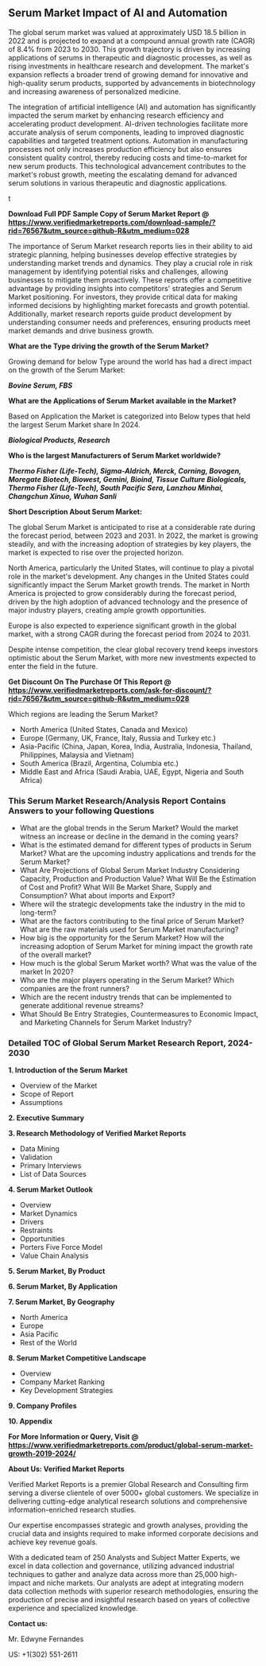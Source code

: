 <h2>Serum Market Impact of AI and Automation</h2><p>The global serum market was valued at approximately USD 18.5 billion in 2022 and is projected to expand at a compound annual growth rate (CAGR) of 8.4% from 2023 to 2030. This growth trajectory is driven by increasing applications of serums in therapeutic and diagnostic processes, as well as rising investments in healthcare research and development. The market's expansion reflects a broader trend of growing demand for innovative and high-quality serum products, supported by advancements in biotechnology and increasing awareness of personalized medicine.</p><p>The integration of artificial intelligence (AI) and automation has significantly impacted the serum market by enhancing research efficiency and accelerating product development. AI-driven technologies facilitate more accurate analysis of serum components, leading to improved diagnostic capabilities and targeted treatment options. Automation in manufacturing processes not only increases production efficiency but also ensures consistent quality control, thereby reducing costs and time-to-market for new serum products. This technological advancement contributes to the market's robust growth, meeting the escalating demand for advanced serum solutions in various therapeutic and diagnostic applications.</p>t</p><p id="" class=""><strong>Download Full PDF Sample Copy of Serum Market Report @ <a href="https://www.verifiedmarketreports.com/download-sample/?rid=76567&utm_source=github-R&utm_medium=028" target="_blank">https://www.verifiedmarketreports.com/download-sample/?rid=76567&utm_source=github-R&utm_medium=028</a></strong></p><p>The importance of&nbsp;Serum Market research reports lies in their ability to aid strategic planning, helping businesses develop effective strategies by understanding market trends and dynamics. They play a crucial role in risk management by identifying potential risks and challenges, allowing businesses to mitigate them proactively. These reports offer a competitive advantage by providing insights into competitors' strategies and Serum Market positioning. For investors, they provide critical data for making informed decisions by highlighting market forecasts and growth potential. Additionally, market research reports guide product development by understanding consumer needs and preferences, ensuring products meet market demands and drive business growth.</p><p><strong>What are the&nbsp;Type driving the growth of the Serum Market?</strong></p><p id="" class="">Growing demand for below Type around the world has had a direct impact on the growth of the Serum Market:</p><em><strong>Bovine Serum, FBS</strong></em></p><strong>What are the&nbsp;Applications&nbsp;of Serum Market available in the Market?</strong></p><p id="" class="">Based on Application the Market is categorized into Below types that held the largest Serum Market share In 2024.</p><em><strong>Biological Products, Research</strong></em></p><strong>Who is the largest Manufacturers of Serum Market worldwide?</strong></p><p><em><strong>Thermo Fisher (Life-Tech), Sigma-Aldrich, Merck, Corning, Bovogen, Moregate Biotech, Biowest, Gemini, Bioind, Tissue Culture Biologicals, Thermo Fisher (Life-Tech), South Pacific Sera, Lanzhou Minhai, Changchun Xinuo, Wuhan Sanli</strong></em></p><p id="" class=""><strong>Short Description About Serum Market:</strong></p><p>The global Serum Market is anticipated to rise at a considerable rate during the forecast period, between 2023 and 2031. In 2022, the market is growing steadily, and with the increasing adoption of strategies by key players, the market is expected to rise over the projected horizon.</p><p>North America, particularly the United States, will continue to play a pivotal role in the market's development. Any changes in the United States could significantly impact the Serum Market growth trends. The market in North America is projected to grow considerably during the forecast period, driven by the high adoption of advanced technology and the presence of major industry players, creating ample growth opportunities.</p><p>Europe is also expected to experience significant growth in the global market, with a strong CAGR during the forecast period from 2024 to 2031.</p><p>Despite intense competition, the clear global recovery trend keeps investors optimistic about the Serum Market, with more new investments expected to enter the field in the future.</p><p id="" class=""><strong>Get Discount On The Purchase Of This Report @ <a href="https://www.verifiedmarketreports.com/ask-for-discount/?rid=76567&utm_source=github-R&utm_medium=028" target="_blank">https://www.verifiedmarketreports.com/ask-for-discount/?rid=76567&utm_source=github-R&utm_medium=028</a></strong></p>Which regions are leading the Serum Market?</p><ul><li>North America (United States, Canada and Mexico)</li><li>Europe (Germany, UK, France, Italy, Russia and Turkey etc.)</li><li>Asia-Pacific (China, Japan, Korea, India, Australia, Indonesia, Thailand, Philippines, Malaysia and Vietnam)</li><li>South America (Brazil, Argentina, Columbia etc.)</li><li>Middle East and Africa (Saudi Arabia, UAE, Egypt, Nigeria and South Africa)</li></ul><h3 id="" class="">This Serum Market Research/Analysis Report Contains Answers to your following Questions</h3><ul><li>What are the global trends in the Serum Market? Would the market witness an increase or decline in the demand in the coming years?</li><li>What is the estimated demand for different types of products in Serum Market? What are the upcoming industry applications and trends for the Serum Market?</li><li>What Are Projections of Global Serum Market Industry Considering Capacity, Production and Production Value? What Will Be the Estimation of Cost and Profit? What Will Be Market Share, Supply and Consumption? What about imports and Export?</li><li>Where will the strategic developments take the industry in the mid to long-term?</li><li>What are the factors contributing to the final price of Serum Market? What are the raw materials used for Serum Market manufacturing?</li><li>How big is the opportunity for the Serum Market? How will the increasing adoption of Serum Market for mining impact the growth rate of the overall market?</li><li>How much is the global Serum Market worth? What was the value of the market In 2020?</li><li>Who are the major players operating in the Serum Market? Which companies are the front runners?</li><li>Which are the recent industry trends that can be implemented to generate additional revenue streams?</li><li>What Should Be Entry Strategies, Countermeasures to Economic Impact, and Marketing Channels for Serum Market Industry?</li></ul><h3 id="" class="">Detailed TOC of Global Serum Market Research Report, 2024-2030</h3><p id="" class=""><strong>1. Introduction of the Serum Market</strong></p><ul><li>Overview of the Market</li><li>Scope of Report</li><li>Assumptions</li></ul><p id="" class=""><strong>2. Executive Summary</strong></p><p id="" class=""><strong>3. Research Methodology of Verified Market Reports</strong></p><ul><li>Data Mining</li><li>Validation</li><li>Primary Interviews</li><li>List of Data Sources</li></ul><p id="" class=""><strong>4. Serum Market Outlook</strong></p><ul><li>Overview</li><li>Market Dynamics</li><li>Drivers</li><li>Restraints</li><li>Opportunities</li><li>Porters Five Force Model</li><li>Value Chain Analysis</li></ul><p id="" class=""><strong>5. Serum Market, By Product</strong></p><p id="" class=""><strong>6. Serum Market, By Application</strong></p><p id="" class=""><strong>7. Serum Market, By Geography</strong></p><ul><li>North America</li><li>Europe</li><li>Asia Pacific</li><li>Rest of the World</li></ul><p id="" class=""><strong>8. Serum Market Competitive Landscape</strong></p><ul><li>Overview</li><li>Company Market Ranking</li><li>Key Development Strategies</li></ul><p id="" class=""><strong>9. Company Profiles</strong></p><p id="" class=""><strong>10. Appendix</strong></p><p id="" class=""><strong>For More Information or Query, Visit @ <a href="https://www.verifiedmarketreports.com/product/global-serum-market-growth-2019-2024/" target="_blank">https://www.verifiedmarketreports.com/product/global-serum-market-growth-2019-2024/</a></strong></p><p id="" class=""><strong>About Us: Verified Market Reports</strong></p><p id="" class="">Verified Market Reports is a premier Global Research and Consulting firm serving a diverse clientele of over 5000+ global customers. We specialize in delivering cutting-edge analytical research solutions and comprehensive information-enriched research studies.</p><p id="" class="">Our expertise encompasses strategic and growth analyses, providing the crucial data and insights required to make informed corporate decisions and achieve key revenue goals.</p><p id="" class="">With a dedicated team of 250 Analysts and Subject Matter Experts, we excel in data collection and governance, utilizing advanced industrial techniques to gather and analyze data across more than 25,000 high-impact and niche markets. Our analysts are adept at integrating modern data collection methods with superior research methodologies, ensuring the production of precise and insightful research based on years of collective experience and specialized knowledge.</p><p id="" class=""><strong>Contact us:</strong></p><p id="" class="">Mr. Edwyne Fernandes</p><p id="" class="">US: +1(302) 551-2611</p>